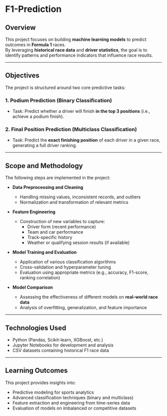 # F1-Prediction

## Overview

This project focuses on building **machine learning models** to predict outcomes in **Formula 1** races.  
By leveraging **historical race data** and **driver statistics**, the goal is to identify patterns and performance indicators that influence race results.

---

## Objectives

The project is structured around two core predictive tasks:

### 1. Podium Prediction (Binary Classification)
- Task: Predict whether a driver will finish **in the top 3 positions** (i.e., achieve a podium finish).

### 2. Final Position Prediction (Multiclass Classification)
- Task: Predict the **exact finishing position** of each driver in a given race, generating a full driver ranking.

---

## Scope and Methodology

The following steps are implemented in the project:

- **Data Preprocessing and Cleaning**
  - Handling missing values, inconsistent records, and outliers
  - Normalization and transformation of relevant metrics

- **Feature Engineering**
  - Construction of new variables to capture:
    - Driver form (recent performance)
    - Team and car performance
    - Track-specific history
    - Weather or qualifying session results (if available)

- **Model Training and Evaluation**
  - Application of various classification algorithms
  - Cross-validation and hyperparameter tuning
  - Evaluation using appropriate metrics (e.g., accuracy, F1-score, ranking correlation)

- **Model Comparison**
  - Assessing the effectiveness of different models on **real-world race data**
  - Analysis of overfitting, generalization, and feature importance

---

## Technologies Used

- Python (Pandas, Scikit-learn, XGBoost, etc.)
- Jupyter Notebooks for development and analysis
- CSV datasets containing historical F1 race data

---

## Learning Outcomes

This project provides insights into:

- Predictive modeling for sports analytics
- Advanced classification techniques (binary and multiclass)
- Feature extraction and engineering from time-series data
- Evaluation of models on imbalanced or competitive datasets
